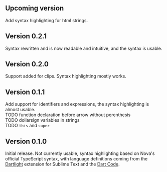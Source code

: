 ## Upcoming version

Add syntax highlighting for html strings.

## Version 0.2.1

Syntax rewritten and is now readable and intuitive, and the syntax is usable.

## Version 0.2.0

Support added for clips. Syntax highlighting mostly works.

## Version 0.1.1

Add support for identifiers and expressions, the syntax highlighting is almost usable.
<br>TODO function declaration before arrow without perenthesis
<br>TODO dollarsign variables in strings
<br>TODO `this` and `super`

## Version 0.1.0

Initial release. Not currently usable, syntax highlighting based on Nova's official TypeScript syntax, with language definitions coming from the [Dartlight](https://github.com/elMuso/Dartlight) extension for Sublime Text and the [Dart Code](https://github.com/Dart-Code/Dart-Code).

